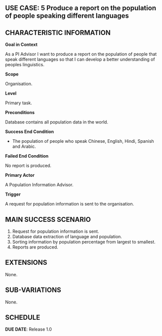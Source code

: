 **USE CASE: 5 Produce a report on the population of people speaking different languages**
------------------------------------------------------------------------------------------------------------------------------------------------------------------------------------------------------------------------------------------------ 

**CHARACTERISTIC INFORMATION**
------------------------------------------------------------------------------------------------------------------------------------------------------------------------------------------------------------------------------------------------

**Goal in Context**

As a PI Advisor I want to produce a report on the population of people that speak different languages so that I can develop a better understanding of peoples linguistics.

**Scope**

Organisation.

**Level**

Primary task.

**Preconditions**

Database contains all population data in the world.

**Success End Condition**

* The population of people who speak Chinese, English, Hindi, Spanish and Arabic.

**Failed End Condition**

No report is produced.

**Primary Actor**

A Population Information Advisor.

**Trigger**

A request for population information is sent to the organisation.

**MAIN SUCCESS SCENARIO**
------------------------------------------------------------------------------------------------------------------------------------------------------------------------------------------------------------------------------------------------ 

1. Request for population information is sent.
2. Database data extraction of language and population.
3. Sorting information by population percentage from largest to smallest.
4. Reports are produced.

**EXTENSIONS**
------------------------------------------------------------------------------------------------------------------------------------------------------------------------------------------------------------------------------------------------

None.

**SUB-VARIATIONS**
------------------------------------------------------------------------------------------------------------------------------------------------------------------------------------------------------------------------------------------------

None.

**SCHEDULE**
------------------------------------------------------------------------------------------------------------------------------------------------------------------------------------------------------------------------------------------------

**DUE DATE**: Release 1.0